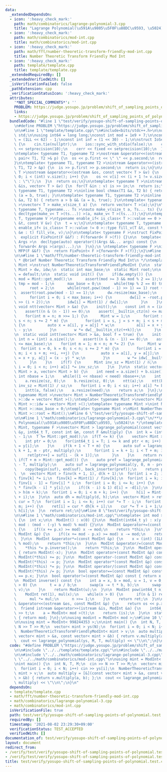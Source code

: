 ```yaml
---
data:
  _extendedDependsOn:
  - icon: ':heavy_check_mark:'
    path: math/combinatorics/lagrange-polynomial-3.cpp
    title: "Lagrange Polynomial(\u591A\u9805\u5F0F\u88DC\u9593, \u5024)"
  - icon: ':heavy_check_mark:'
    path: math/combinatorics/mod-int.cpp
    title: math/combinatorics/mod-int.cpp
  - icon: ':heavy_check_mark:'
    path: math/fft/number-theoretic-transform-friendly-mod-int.cpp
    title: Number Theoretic Transform Friendly Mod Int
  - icon: ':heavy_check_mark:'
    path: template/template.cpp
    title: template/template.cpp
  _extendedRequiredBy: []
  _extendedVerifiedWith: []
  _isVerificationFailed: false
  _pathExtension: cpp
  _verificationStatusIcon: ':heavy_check_mark:'
  attributes:
    '*NOT_SPECIAL_COMMENTS*': ''
    PROBLEM: https://judge.yosupo.jp/problem/shift_of_sampling_points_of_polynomial
    links:
    - https://judge.yosupo.jp/problem/shift_of_sampling_points_of_polynomial
  bundledCode: "#line 1 \"test/verify/yosupo-shift-of-sampling-points-of-polynomial.test.cpp\"\
    \n#define PROBLEM \"https://judge.yosupo.jp/problem/shift_of_sampling_points_of_polynomial\"\
    \n\n#line 1 \"template/template.cpp\"\n#include<bits/stdc++.h>\n\nusing namespace\
    \ std;\n\nusing int64 = long long;\nconst int mod = 1e9 + 7;\n\nconst int64 infll\
    \ = (1LL << 62) - 1;\nconst int inf = (1 << 30) - 1;\n\nstruct IoSetup {\n  IoSetup()\
    \ {\n    cin.tie(nullptr);\n    ios::sync_with_stdio(false);\n    cout << fixed\
    \ << setprecision(10);\n    cerr << fixed << setprecision(10);\n  }\n} iosetup;\n\
    \ntemplate< typename T1, typename T2 >\nostream &operator<<(ostream &os, const\
    \ pair< T1, T2 >& p) {\n  os << p.first << \" \" << p.second;\n  return os;\n\
    }\n\ntemplate< typename T1, typename T2 >\nistream &operator>>(istream &is, pair<\
    \ T1, T2 > &p) {\n  is >> p.first >> p.second;\n  return is;\n}\n\ntemplate< typename\
    \ T >\nostream &operator<<(ostream &os, const vector< T > &v) {\n  for(int i =\
    \ 0; i < (int) v.size(); i++) {\n    os << v[i] << (i + 1 != v.size() ? \" \"\
    \ : \"\");\n  }\n  return os;\n}\n\ntemplate< typename T >\nistream &operator>>(istream\
    \ &is, vector< T > &v) {\n  for(T &in : v) is >> in;\n  return is;\n}\n\ntemplate<\
    \ typename T1, typename T2 >\ninline bool chmax(T1 &a, T2 b) { return a < b &&\
    \ (a = b, true); }\n\ntemplate< typename T1, typename T2 >\ninline bool chmin(T1\
    \ &a, T2 b) { return a > b && (a = b, true); }\n\ntemplate< typename T = int64\
    \ >\nvector< T > make_v(size_t a) {\n  return vector< T >(a);\n}\n\ntemplate<\
    \ typename T, typename... Ts >\nauto make_v(size_t a, Ts... ts) {\n  return vector<\
    \ decltype(make_v< T >(ts...)) >(a, make_v< T >(ts...));\n}\n\ntemplate< typename\
    \ T, typename V >\ntypename enable_if< is_class< T >::value == 0 >::type fill_v(T\
    \ &t, const V &v) {\n  t = v;\n}\n\ntemplate< typename T, typename V >\ntypename\
    \ enable_if< is_class< T >::value != 0 >::type fill_v(T &t, const V &v) {\n  for(auto\
    \ &e : t) fill_v(e, v);\n}\n\ntemplate< typename F >\nstruct FixPoint : F {\n\
    \  explicit FixPoint(F &&f) : F(forward< F >(f)) {}\n\n  template< typename...\
    \ Args >\n  decltype(auto) operator()(Args &&... args) const {\n    return F::operator()(*this,\
    \ forward< Args >(args)...);\n  }\n};\n \ntemplate< typename F >\ninline decltype(auto)\
    \ MFP(F &&f) {\n  return FixPoint< F >{forward< F >(f)};\n}\n#line 4 \"test/verify/yosupo-shift-of-sampling-points-of-polynomial.test.cpp\"\
    \n\n#line 1 \"math/fft/number-theoretic-transform-friendly-mod-int.cpp\"\n/**\n\
    \ * @brief Number Theoretic Transform Friendly Mod Int\n */\ntemplate< typename\
    \ Mint >\nstruct NumberTheoreticTransformFriendlyModInt {\n\n  static vector<\
    \ Mint > dw, idw;\n  static int max_base;\n  static Mint root;\n\n  NumberTheoreticTransformFriendlyModInt()\
    \ = default;\n\n  static void init() {\n    if(dw.empty()) {\n      const unsigned\
    \ mod = Mint::get_mod();\n      assert(mod >= 3 && mod % 2 == 1);\n      auto\
    \ tmp = mod - 1;\n      max_base = 0;\n      while(tmp % 2 == 0) tmp >>= 1, max_base++;\n\
    \      root = 2;\n      while(root.pow((mod - 1) >> 1) == 1) root += 1;\n    \
    \  assert(root.pow(mod - 1) == 1);\n      dw.resize(max_base);\n      idw.resize(max_base);\n\
    \      for(int i = 0; i < max_base; i++) {\n        dw[i] = -root.pow((mod - 1)\
    \ >> (i + 2));\n        idw[i] = Mint(1) / dw[i];\n      }\n    }\n  }\n\n  static\
    \ void ntt(vector< Mint > &a) {\n    init();\n    const int n = (int) a.size();\n\
    \    assert((n & (n - 1)) == 0);\n    assert(__builtin_ctz(n) <= max_base);\n\
    \    for(int m = n; m >>= 1;) {\n      Mint w = 1;\n      for(int s = 0, k = 0;\
    \ s < n; s += 2 * m) {\n        for(int i = s, j = s + m; i < s + m; ++i, ++j)\
    \ {\n          auto x = a[i], y = a[j] * w;\n          a[i] = x + y, a[j] = x\
    \ - y;\n        }\n        w *= dw[__builtin_ctz(++k)];\n      }\n    }\n  }\n\
    \n  static void intt(vector< Mint > &a, bool f = true) {\n    init();\n    const\
    \ int n = (int) a.size();\n    assert((n & (n - 1)) == 0);\n    assert(__builtin_ctz(n)\
    \ <= max_base);\n    for(int m = 1; m < n; m *= 2) {\n      Mint w = 1;\n    \
    \  for(int s = 0, k = 0; s < n; s += 2 * m) {\n        for(int i = s, j = s +\
    \ m; i < s + m; ++i, ++j) {\n          auto x = a[i], y = a[j];\n          a[i]\
    \ = x + y, a[j] = (x - y) * w;\n        }\n        w *= idw[__builtin_ctz(++k)];\n\
    \      }\n    }\n    if(f) {\n      Mint inv_sz = Mint(1) / n;\n      for(int\
    \ i = 0; i < n; i++) a[i] *= inv_sz;\n    }\n  }\n\n  static vector< Mint > multiply(vector<\
    \ Mint > a, vector< Mint > b) {\n    int need = a.size() + b.size() - 1;\n   \
    \ int nbase = 1;\n    while((1 << nbase) < need) nbase++;\n    int sz = 1 << nbase;\n\
    \    a.resize(sz, 0);\n    b.resize(sz, 0);\n    ntt(a);\n    ntt(b);\n    Mint\
    \ inv_sz = Mint(1) / sz;\n    for(int i = 0; i < sz; i++) a[i] *= b[i] * inv_sz;\n\
    \    intt(a, false);\n    a.resize(need);\n    return a;\n  }\n};\n\ntemplate<\
    \ typename Mint >\nvector< Mint > NumberTheoreticTransformFriendlyModInt< Mint\
    \ >::dw = vector< Mint >();\ntemplate< typename Mint >\nvector< Mint > NumberTheoreticTransformFriendlyModInt<\
    \ Mint >::idw = vector< Mint >();\ntemplate< typename Mint >\nint NumberTheoreticTransformFriendlyModInt<\
    \ Mint >::max_base = 0;\ntemplate< typename Mint >\nMint NumberTheoreticTransformFriendlyModInt<\
    \ Mint >::root = Mint();\n#line 6 \"test/verify/yosupo-shift-of-sampling-points-of-polynomial.test.cpp\"\
    \n\n#line 1 \"math/combinatorics/lagrange-polynomial-3.cpp\"\n/**\n * @brief Lagrange\
    \ Polynomial(\u591A\u9805\u5F0F\u88DC\u9593, \u5024)\n */\ntemplate< typename\
    \ Mint, typename F >\nvector< Mint > lagrange_polynomial(const vector< Mint >\
    \ &y, int64_t T, const int &m, const F &multiply) {\n  int k = (int) y.size()\
    \ - 1;\n  T %= Mint::get_mod();\n  if(T <= k) {\n    vector< Mint > ret(m);\n\
    \    int ptr = 0;\n    for(int64_t i = T; i <= k and ptr < m; i++) {\n      ret[ptr++]\
    \ = y[i];\n    }\n    if(k + 1 < T + m) {\n      auto suf = lagrange_polynomial(y,\
    \ k + 1, m - ptr, multiply);\n      for(int i = k + 1; i < T + m; i++) {\n   \
    \     ret[ptr++] = suf[i - (k + 1)];\n      }\n    }\n    return ret;\n  }\n \
    \ if(T + m > Mint::get_mod()) {\n    auto pref = lagrange_polynomial(y, T, Mint::get_mod()\
    \ - T, multiply);\n    auto suf = lagrange_polynomial(y, 0, m - pref.size(), multiply);\n\
    \    copy(begin(suf), end(suf), back_inserter(pref));\n    return pref;\n  }\n\
    \  \n  vector< Mint > finv(k + 1, 1), d(k + 1);\n  for(int i = 2; i <= k; i++)\
    \ finv[k] *= i;\n  finv[k] = Mint(1) / finv[k];\n  for(int i = k; i >= 1; i--)\
    \ finv[i - 1] = finv[i] * i;\n  for(int i = 0; i <= k; i++) {\n    d[i] = finv[i]\
    \ * finv[k - i] * y[i];\n    if((k - i) & 1) d[i] = -d[i];\n  }\n\n  vector< Mint\
    \ > h(m + k);\n  for(int i = 0; i < m + k; i++) {\n    h[i] = Mint(1) / (T - k\
    \ + i);\n  }\n\n  auto dh = multiply(d, h);\n\n  vector< Mint > ret(m);\n  Mint\
    \ cur = T;\n  for(int i = 1; i <= k; i++) cur *= T - i;\n  for(int i = 0; i <\
    \ m; i++) {\n    ret[i] = cur * dh[k + i];\n    cur *= T + i + 1;\n    cur *=\
    \ h[i];\n  }\n  return ret;\n}\n#line 8 \"test/verify/yosupo-shift-of-sampling-points-of-polynomial.test.cpp\"\
    \n\n#line 1 \"math/combinatorics/mod-int.cpp\"\ntemplate< int mod >\nstruct ModInt\
    \ {\n  int x;\n\n  ModInt() : x(0) {}\n\n  ModInt(int64_t y) : x(y >= 0 ? y %\
    \ mod : (mod - (-y) % mod) % mod) {}\n\n  ModInt &operator+=(const ModInt &p)\
    \ {\n    if((x += p.x) >= mod) x -= mod;\n    return *this;\n  }\n\n  ModInt &operator-=(const\
    \ ModInt &p) {\n    if((x += mod - p.x) >= mod) x -= mod;\n    return *this;\n\
    \  }\n\n  ModInt &operator*=(const ModInt &p) {\n    x = (int) (1LL * x * p.x\
    \ % mod);\n    return *this;\n  }\n\n  ModInt &operator/=(const ModInt &p) {\n\
    \    *this *= p.inverse();\n    return *this;\n  }\n\n  ModInt operator-() const\
    \ { return ModInt(-x); }\n\n  ModInt operator+(const ModInt &p) const { return\
    \ ModInt(*this) += p; }\n\n  ModInt operator-(const ModInt &p) const { return\
    \ ModInt(*this) -= p; }\n\n  ModInt operator*(const ModInt &p) const { return\
    \ ModInt(*this) *= p; }\n\n  ModInt operator/(const ModInt &p) const { return\
    \ ModInt(*this) /= p; }\n\n  bool operator==(const ModInt &p) const { return x\
    \ == p.x; }\n\n  bool operator!=(const ModInt &p) const { return x != p.x; }\n\
    \n  ModInt inverse() const {\n    int a = x, b = mod, u = 1, v = 0, t;\n    while(b\
    \ > 0) {\n      t = a / b;\n      swap(a -= t * b, b);\n      swap(u -= t * v,\
    \ v);\n    }\n    return ModInt(u);\n  }\n\n  ModInt pow(int64_t n) const {\n\
    \    ModInt ret(1), mul(x);\n    while(n > 0) {\n      if(n & 1) ret *= mul;\n\
    \      mul *= mul;\n      n >>= 1;\n    }\n    return ret;\n  }\n\n  friend ostream\
    \ &operator<<(ostream &os, const ModInt &p) {\n    return os << p.x;\n  }\n\n\
    \  friend istream &operator>>(istream &is, ModInt &a) {\n    int64_t t;\n    is\
    \ >> t;\n    a = ModInt< mod >(t);\n    return (is);\n  }\n\n  static int get_mod()\
    \ { return mod; }\n};\n\nusing modint = ModInt< mod >;\n#line 10 \"test/verify/yosupo-shift-of-sampling-points-of-polynomial.test.cpp\"\
    \n\nusing mint = ModInt< 998244353 >;\n\nint main() {\n  int N, T, M;\n  cin >>\
    \ N >> T >> M;\n  vector< mint > ys(N);\n  for(int i = 0; i < N; i++) cin >> ys[i];\n\
    \  NumberTheoreticTransformFriendlyModInt< mint > v;\n  auto multiply = [&](const\
    \ vector< mint > &a, const vector< mint > &b) { return v.multiply(a, b); };\n\
    \  cout << lagrange_polynomial(ys, M, T, multiply) << \"\\n\";\n}\n"
  code: "#define PROBLEM \"https://judge.yosupo.jp/problem/shift_of_sampling_points_of_polynomial\"\
    \n\n#include \"../../template/template.cpp\"\n\n#include \"../../math/fft/number-theoretic-transform-friendly-mod-int.cpp\"\
    \n\n#include \"../../math/combinatorics/lagrange-polynomial-3.cpp\"\n\n#include\
    \ \"../../math/combinatorics/mod-int.cpp\"\n\nusing mint = ModInt< 998244353 >;\n\
    \nint main() {\n  int N, T, M;\n  cin >> N >> T >> M;\n  vector< mint > ys(N);\n\
    \  for(int i = 0; i < N; i++) cin >> ys[i];\n  NumberTheoreticTransformFriendlyModInt<\
    \ mint > v;\n  auto multiply = [&](const vector< mint > &a, const vector< mint\
    \ > &b) { return v.multiply(a, b); };\n  cout << lagrange_polynomial(ys, M, T,\
    \ multiply) << \"\\n\";\n}\n"
  dependsOn:
  - template/template.cpp
  - math/fft/number-theoretic-transform-friendly-mod-int.cpp
  - math/combinatorics/lagrange-polynomial-3.cpp
  - math/combinatorics/mod-int.cpp
  isVerificationFile: true
  path: test/verify/yosupo-shift-of-sampling-points-of-polynomial.test.cpp
  requiredBy: []
  timestamp: '2021-08-02 23:29:30+09:00'
  verificationStatus: TEST_ACCEPTED
  verifiedWith: []
documentation_of: test/verify/yosupo-shift-of-sampling-points-of-polynomial.test.cpp
layout: document
redirect_from:
- /verify/test/verify/yosupo-shift-of-sampling-points-of-polynomial.test.cpp
- /verify/test/verify/yosupo-shift-of-sampling-points-of-polynomial.test.cpp.html
title: test/verify/yosupo-shift-of-sampling-points-of-polynomial.test.cpp
---
```

